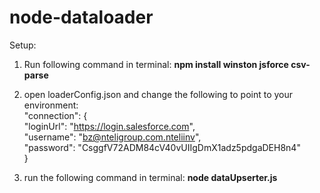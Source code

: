 # node-dataloader
 
Setup:

1) Run following command in terminal: **npm install winston jsforce csv-parse**
2) open loaderConfig.json and change the following to point to your environment:
  <br />"connection": {
    <br />"loginUrl": "https://login.salesforce.com",
    <br />"username": "bz@nteligroup.com.nteliinv",
    <br />"password": "CsggfV72ADM84cV40vUIIgDmX1adz5pdgaDEH8n4"
  <br />}

3) run the following command in terminal: **node dataUpserter.js**



